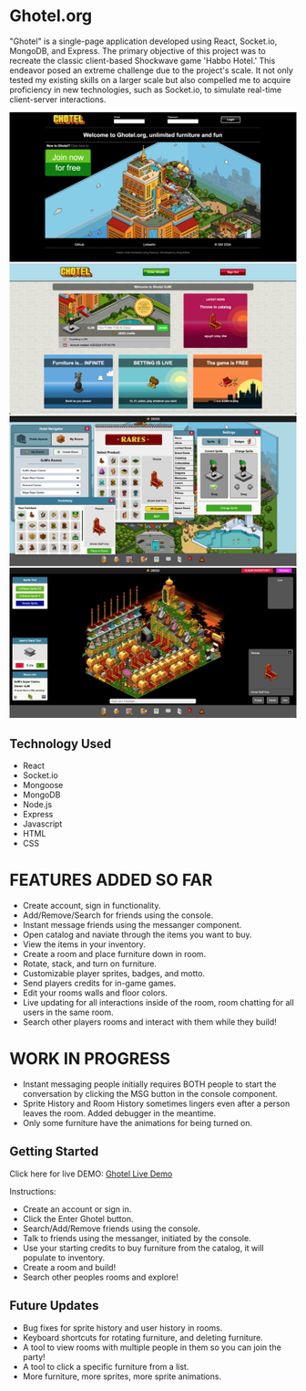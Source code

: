# Ghotel.org

"Ghotel" is a single-page application developed using React, Socket.io, MongoDB, and Express. The primary objective of this project was to recreate the classic client-based Shockwave game 'Habbo Hotel.' This endeavor posed an extreme challenge due to the project's scale. It not only tested my existing skills on a larger scale but also compelled me to acquire proficiency in new technologies, such as Socket.io, to simulate real-time client-server interactions.

![Ghotel Landing Page](/src/assets/images/readme/home.png)
![Ghotel Welcome Page](/src/assets/images/readme/front.png)
![Ghotel Hotel Client View](/src/assets/images/readme/hview.png)
![Ghotel Room View](/src/assets/images/readme/room.png)


## Technology Used

- React
- Socket.io 
- Mongoose
- MongoDB
- Node.js
- Express
- Javascript
- HTML
- CSS


# FEATURES ADDED SO FAR

- Create account, sign in functionality.
- Add/Remove/Search for friends using the console.
- Instant message friends using the messanger component. 
- Open catalog and naviate through the items you want to buy. 
- View the items in your inventory. 
- Create a room and place furniture down in room.
- Rotate, stack, and turn on furniture.
- Customizable player sprites, badges, and motto.
- Send players credits for in-game games.
- Edit your rooms walls and floor colors.
- Live updating for all interactions inside of the room, room chatting for all users in the same room.
- Search other players rooms and interact with them while they build!

# WORK IN PROGRESS

- Instant messaging people initially requires BOTH people to start the conversation by clicking the MSG button in the console component.
- Sprite History and Room History sometimes lingers even after a person leaves the room. Added debugger in the meantime.
- Only some furniture have the animations for being turned on.

## Getting Started


Click here for live DEMO: 
[Ghotel Live Demo](https://www.ghotel.org)

Instructions:

- Create an account or sign in.
- Click the Enter Ghotel button.
- Search/Add/Remove friends using the console.
- Talk to friends using the messanger, initiated by the console.
- Use your starting credits to buy furniture from the catalog, it will populate to inventory.
- Create a room and build!
- Search other peoples rooms and explore!


## Future Updates

- Bug fixes for sprite history and user history in rooms.
- Keyboard shortcuts for rotating furniture, and deleting furniture.
- A tool to view rooms with multiple people in them so you can join the party!
- A tool to click a specific furniture from a list.
- More furniture, more sprites, more sprite animations.

